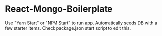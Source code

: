 # React-Mongo-Boilerplate
Use "Yarn Start" or "NPM Start" to run app.  Automatically seeds DB with a few starter items.  Check package.json start script 
to edit this.
